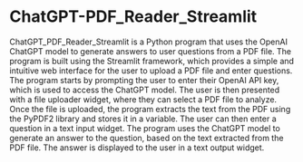 # ChatGPT-PDF_Reader_Streamlit
ChatGPT_PDF_Reader_Streamlit is a Python program that uses the OpenAI ChatGPT model to generate answers to user questions from a PDF file. The program is built using the Streamlit framework, which provides a simple and intuitive web interface for the user to upload a PDF file and enter questions.
The program starts by prompting the user to enter their OpenAI API key, which is used to access the ChatGPT model. The user is then presented with a file uploader widget, where they can select a PDF file to analyze. Once the file is uploaded, the program extracts the text from the PDF using the PyPDF2 library and stores it in a variable.
The user can then enter a question in a text input widget. The program uses the ChatGPT model to generate an answer to the question, based on the text extracted from the PDF file. The answer is displayed to the user in a text output widget.
